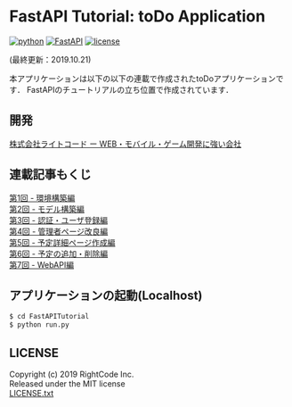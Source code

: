 FastAPI Tutorial: toDo Application
======
[![python](https://img.shields.io/badge/Python-3.6%20|%203.7-blueviolet.svg?style=flat)](https://www.python.org/downloads/release/python-368/)
[![FastAPI](https://img.shields.io/badge/FastAPI-0.36.0-lightgray.svg?style=flat)](https://python-responder.org/en/latest/)
[![license](https://img.shields.io/badge/LICENSE-MIT-informational.svg?style=flat)](https://python-responder.org/en/latest/)
  
(最終更新：2019.10.21)  
  
本アプリケーションは以下の以下の連載で作成されたtoDoアプリケーションです．
FastAPIのチュートリアルの立ち位置で作成されています．
    
## 開発
[株式会社ライトコード ー WEB・モバイル・ゲーム開発に強い会社](https://rightcode.co.jp)  


## 連載記事もくじ

[第1回 - 環境構築編]()   
[第2回 - モデル構築編]()   
[第3回 - 認証・ユーザ登録編]()   
[第4回 - 管理者ページ改良編]()   
[第5回 - 予定詳細ページ作成編]()   
[第6回 - 予定の追加・削除編]()   
[第7回 - WebAPI編]()   
  

## アプリケーションの起動(Localhost)
```bash
$ cd FastAPITutorial
$ python run.py
```

  
## LICENSE
Copyright (c) 2019 RightCode Inc.  
Released under the MIT license  
[LICENSE.txt](LICENSE.txt)